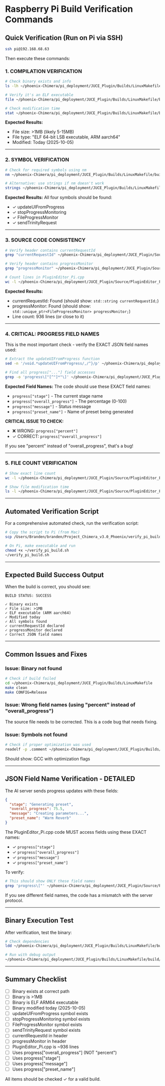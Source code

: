 # Raspberry Pi Build Verification Commands

## Quick Verification (Run on Pi via SSH)

```bash
ssh pi@192.168.68.63
```

Then execute these commands:

### 1. COMPILATION VERIFICATION

```bash
# Check binary exists and info
ls -lh ~/phoenix-Chimera/pi_deployment/JUCE_Plugin/Builds/LinuxMakefile/build/ChimeraPhoenix_Pi

# Verify it's an ELF executable
file ~/phoenix-Chimera/pi_deployment/JUCE_Plugin/Builds/LinuxMakefile/build/ChimeraPhoenix_Pi

# Check modification time
stat ~/phoenix-Chimera/pi_deployment/JUCE_Plugin/Builds/LinuxMakefile/build/ChimeraPhoenix_Pi
```

**Expected Results:**
- File size: >1MB (likely 5-15MB)
- File type: "ELF 64-bit LSB executable, ARM aarch64"
- Modified: Today (2025-10-05)

---

### 2. SYMBOL VERIFICATION

```bash
# Check for required symbols using nm
nm ~/phoenix-Chimera/pi_deployment/JUCE_Plugin/Builds/LinuxMakefile/build/ChimeraPhoenix_Pi | grep -E "updateUIFromProgress|stopProgressMonitoring|FileProgressMonitor|sendTrinityRequest"

# Alternative: use strings if nm doesn't work
strings ~/phoenix-Chimera/pi_deployment/JUCE_Plugin/Builds/LinuxMakefile/build/ChimeraPhoenix_Pi | grep -E "updateUIFromProgress|stopProgressMonitoring|FileProgressMonitor|sendTrinityRequest"
```

**Expected Results:**
All four symbols should be found:
- ✓ updateUIFromProgress
- ✓ stopProgressMonitoring
- ✓ FileProgressMonitor
- ✓ sendTrinityRequest

---

### 3. SOURCE CODE CONSISTENCY

```bash
# Verify header contains currentRequestId
grep "currentRequestId" ~/phoenix-Chimera/pi_deployment/JUCE_Plugin/Source/PluginEditor_Pi.h

# Verify header contains progressMonitor
grep "progressMonitor" ~/phoenix-Chimera/pi_deployment/JUCE_Plugin/Source/PluginEditor_Pi.h

# Count lines in PluginEditor_Pi.cpp
wc -l ~/phoenix-Chimera/pi_deployment/JUCE_Plugin/Source/PluginEditor_Pi.cpp
```

**Expected Results:**
- currentRequestId: Found (should show: `std::string currentRequestId;`)
- progressMonitor: Found (should show: `std::unique_ptr<FileProgressMonitor> progressMonitor;`)
- Line count: 936 lines (or close to it)

---

### 4. CRITICAL: PROGRESS FIELD NAMES

This is the most important check - verify the EXACT JSON field names used:

```bash
# Extract the updateUIFromProgress function
sed -n '/void.*updateUIFromProgress/,/^}/p' ~/phoenix-Chimera/pi_deployment/JUCE_Plugin/Source/PluginEditor_Pi.cpp

# Find all progress["..."] field accesses
grep -o 'progress\["[^"]*"\]' ~/phoenix-Chimera/pi_deployment/JUCE_Plugin/Source/PluginEditor_Pi.cpp | sort -u
```

**Expected Field Names:**
The code should use these EXACT field names:
- `progress["stage"]` - The current stage name
- `progress["overall_progress"]` - The percentage (0-100)
- `progress["message"]` - Status message
- `progress["preset_name"]` - Name of preset being generated

**CRITICAL ISSUE TO CHECK:**
- ❌ WRONG: `progress["percent"]`
- ✓ CORRECT: `progress["overall_progress"]`

If you see "percent" instead of "overall_progress", that's a bug!

---

### 5. FILE COUNT VERIFICATION

```bash
# Show exact line count
wc -l ~/phoenix-Chimera/pi_deployment/JUCE_Plugin/Source/PluginEditor_Pi.cpp

# Show file modification time
ls -l ~/phoenix-Chimera/pi_deployment/JUCE_Plugin/Source/PluginEditor_Pi.cpp
```

---

## Automated Verification Script

For a comprehensive automated check, run the verification script:

```bash
# Copy the script to Pi (from Mac)
scp /Users/Branden/branden/Project_Chimera_v3.0_Phoenix/verify_pi_build.sh pi@192.168.68.63:~/

# On Pi, make executable and run
chmod +x ~/verify_pi_build.sh
~/verify_pi_build.sh
```

---

## Expected Build Success Output

When the build is correct, you should see:

```
BUILD STATUS: SUCCESS

✓ Binary exists
✓ File size: >1MB
✓ ELF executable (ARM aarch64)
✓ Modified today
✓ All symbols found
✓ currentRequestId declared
✓ progressMonitor declared
✓ Correct JSON field names
```

---

## Common Issues and Fixes

### Issue: Binary not found
```bash
# Check if build failed
cd ~/phoenix-Chimera/pi_deployment/JUCE_Plugin/Builds/LinuxMakefile
make clean
make CONFIG=Release
```

### Issue: Wrong field names (using "percent" instead of "overall_progress")
The source file needs to be corrected. This is a code bug that needs fixing.

### Issue: Symbols not found
```bash
# Check if proper optimization was used
readelf -p .comment ~/phoenix-Chimera/pi_deployment/JUCE_Plugin/Builds/LinuxMakefile/build/ChimeraPhoenix_Pi
```

Should show: GCC with optimization flags

---

## JSON Field Name Verification - DETAILED

The AI server sends progress updates with these fields:

```json
{
  "stage": "Generating preset",
  "overall_progress": 75.5,
  "message": "Creating parameters...",
  "preset_name": "Warm Reverb"
}
```

The PluginEditor_Pi.cpp code MUST access fields using these EXACT names:
- ✓ `progress["stage"]`
- ✓ `progress["overall_progress"]`
- ✓ `progress["message"]`
- ✓ `progress["preset_name"]`

To verify:
```bash
# This should show ONLY these field names
grep 'progress\["' ~/phoenix-Chimera/pi_deployment/JUCE_Plugin/Source/PluginEditor_Pi.cpp | grep -v "//"
```

If you see different field names, the code has a mismatch with the server protocol.

---

## Binary Execution Test

After verification, test the binary:

```bash
# Check dependencies
ldd ~/phoenix-Chimera/pi_deployment/JUCE_Plugin/Builds/LinuxMakefile/build/ChimeraPhoenix_Pi

# Run with debug output
~/phoenix-Chimera/pi_deployment/JUCE_Plugin/Builds/LinuxMakefile/build/ChimeraPhoenix_Pi --verbose
```

---

## Summary Checklist

- [ ] Binary exists at correct path
- [ ] Binary is >1MB
- [ ] Binary is ELF ARM64 executable
- [ ] Binary modified today (2025-10-05)
- [ ] updateUIFromProgress symbol exists
- [ ] stopProgressMonitoring symbol exists
- [ ] FileProgressMonitor symbol exists
- [ ] sendTrinityRequest symbol exists
- [ ] currentRequestId in header
- [ ] progressMonitor in header
- [ ] PluginEditor_Pi.cpp is ~936 lines
- [ ] Uses progress["overall_progress"] (NOT "percent")
- [ ] Uses progress["stage"]
- [ ] Uses progress["message"]
- [ ] Uses progress["preset_name"]

All items should be checked ✓ for a valid build.
